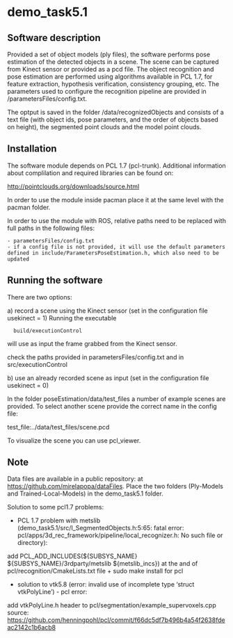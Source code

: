 demo_task5.1
============

Software description
--------------------
Provided a set of object models (ply files), the software performs pose estimation of the detected objects in a scene. The scene can be captured from Kinect sensor or provided as a pcd file.
The object recognition and pose estimation are performed using algorithms available in PCL 1.7, for feature extraction, hypothesis verification, consistency grouping, etc.
The parameters used to configure the recognition pipeline are provided in /parametersFiles/config.txt.

The optput is saved in the folder /data/recognizedObjects and consists of a text file (with object ids, pose parameters, and the order of objects based on height), the segmented point clouds and the model point clouds.  

Installation
------------
The software module depends on PCL 1.7 (pcl-trunk). Additional information about complilation and required libraries can be found on:

http://pointclouds.org/downloads/source.html

In order to use the module inside pacman place it at the same level with the pacman folder.

In order to use the module with ROS, relative paths need to be replaced with full paths in the following files:

    - parametersFiles/config.txt 
    - if a config file is not provided, it will use the default parameters defined in include/ParametersPoseEstimation.h, which also need to be updated 

Running the software
--------------------

There are two options:

a) record a scene using the Kinect sensor (set in the configuration file usekinect = 1)
Running the executable 

      build/executionControl 

will use as input the frame grabbed from the Kinect sensor.

check the paths provided in parametersFiles/config.txt and in src/executionControl


b) use an already recorded scene as input (set in the configuration file usekinect = 0)

 In the folder poseEstimation/data/test_files a number of example scenes are provided.
To select another scene provide the correct name in the config file:

test_file:../data/test_files/scene.pcd

To visualize the scene you can use pcl_viewer.

Note
----

Data files are available in a public repository: at https://github.com/mirelapopa/dataFiles.
Place the two folders (Ply-Models and Trained-Local-Models) in the demo_task5.1 folder.

Solution to some pcl1.7 problems:

- PCL 1.7 problem with metslib
(demo_task5.1/src/I_SegmentedObjects.h:5:65: fatal error:
pcl/apps/3d_rec_framework/pipeline/local_recognizer.h: No such file or
directory):

add PCL_ADD_INCLUDES(${SUBSYS_NAME} ${SUBSYS_NAME}/3rdparty/metslib
${metslib_incs})
at the and of pcl/recognition/CmakeLists.txt file + sudo make install
for pcl

- solution to vtk5.8 (error: invalid use of incomplete type ‘struct
vtkPolyLine’) - pcl error:

add vtkPolyLine.h header to pcl/segmentation/example_supervoxels.cpp
source:
https://github.com/henningpohl/pcl/commit/f66dc5df7b496b4a54f2638fdeac2142c1b6acb8

